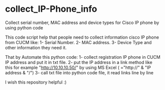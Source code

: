 # collect_IP-Phone_info
Collect serial number, MAC address and device types for Cisco IP phone by using python code

This code script help that people need to collect information cisco IP phone from CUCM like:
1- Serial Number.
2- MAC address.
3- Device Type and other information they need it.


That by Automate this python code:
1- collect registration IP phone in CUCM IP address and put it in txt file.
2- put the IP address in a link method like this for example "http://10.10.10.50/" by using MS Excel ( ="http://" & "IP address & "/")
3- call txt file into python code file, it read links line by line


I wish this repository helpful :)
